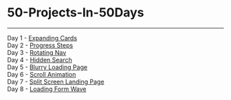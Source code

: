 # 50-Projects-In-50Days

---

Day 1 - [Expanding Cards]()
<br>
Day 2 - [Progress Steps]()
<br>
Day 3 - [Rotating Nav]()
<br>
Day 4 - [Hidden Search]()
<br>
Day 5 - [Blurry Loading Page]()
<br>
Day 6 - [Scroll Animation]()
<br>
Day 7 - [Split Screen Landing Page]()
<br>
Day 8 - [Loading Form Wave]()

